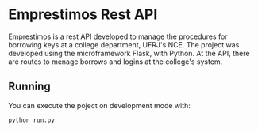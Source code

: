 # Emprestimos Rest API

Emprestimos is a rest API developed to manage the procedures for borrowing keys at a college department, UFRJ's NCE. The project was developed using the microframework Flask, with Python. At the API, there are routes to menage borrows and logins at the college's system.
## Running
You can execute the poject on development mode with:
```sh
python run.py
```